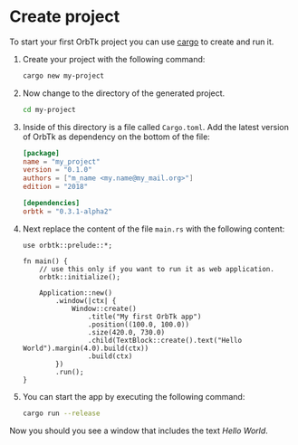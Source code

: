 # Create project

To start your first OrbTk project you can use [cargo](https://doc.rust-lang.org/cargo/) to create and run it.

1. Create your project with the following command:

   ```bash
   cargo new my-project
   ```

2. Now change to the directory of the generated project.

   ```bash
   cd my-project
   ```

3. Inside of this directory is a file called `Cargo.toml`. Add the latest version of OrbTk as dependency on the bottom of the file:

   ```toml
   [package]
   name = "my_project"
   version = "0.1.0"
   authors = ["m_name <my.name@my_mail.org>"]
   edition = "2018"
   
   [dependencies]
   orbtk = "0.3.1-alpha2"
   ```

4. Next replace the content of the file `main.rs` with the following content:

    ```rust,no_run
    use orbtk::prelude::*;

    fn main() {
        // use this only if you want to run it as web application.
        orbtk::initialize();

        Application::new()
            .window(|ctx| {
                Window::create()
                    .title("My first OrbTk app")
                    .position((100.0, 100.0))
                    .size(420.0, 730.0)
                    .child(TextBlock::create().text("Hello World").margin(4.0).build(ctx))
                    .build(ctx)
            })
            .run();
    }
    ```

5. You can start the app by executing the following command:

   ```bash
   cargo run --release
   ```

Now you should you see a window that includes the text *Hello World*.
